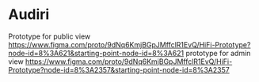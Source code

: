 # Audiri
Prototype for public view https://www.figma.com/proto/9dNq6KmjBGpJMffclR1EvQ/HiFi-Prototype?node-id=8%3A621&starting-point-node-id=8%3A621 
prototype for admin view https://www.figma.com/proto/9dNq6KmjBGpJMffclR1EvQ/HiFi-Prototype?node-id=8%3A2357&starting-point-node-id=8%3A2357
